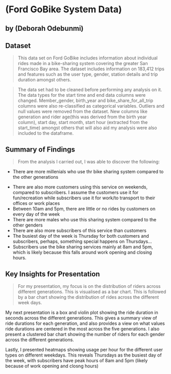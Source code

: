 # (Ford GoBike System Data)
## by (Deborah Odebunmi)


## Dataset

>This data set on Ford GoBike includes information about individual rides made in a bike-sharing system covering the greater San Francisco Bay area. The dataset includes information on 183,412 trips and features such as the user type, gender, station details and trip duration amongst others.

> The data set had to be cleaned before performing any analysis on it. The data types for the start time and end data columns were changed. Member_gender, birth_year and bike_share_for_all_trip columns were also re-classified as categorical variables. Outliers and null values were removed from the dataset. New columns like generation and rider age(this was derived from the birth year column), start day, start month, start hour (extracted from the start_time) amongst others that will also aid my analysis were also included to the dataframe.


## Summary of Findings

> From the analysis I carried out, I was able to discover the following:
* There are more millenials who use thr bike sharing system compared to the other generations
+ There are also more customers using this service on weekends, compared to subscribers. I assume the customers use it for fun/recreation while subscribers use it for work/to transport to their offices or work places
+ Between 10am and 5pm, there are little or no rides by customers on every day of the week
+ There are more males who use this sharing system compared to the other genders
+ There are also more subscribers of this service than customers
+ The busiest day of the week is Thursday for both customers and subscribers, perhaps, something special happens on Thursdays...
+ Subscribers use the bike sharing services mainly at 8am and 5pm, which is likely because this falls around work opening and closing hours. 


## Key Insights for Presentation

> For my presentation, my focus is on the distribution of riders across different generations. This is visualised as a bar chart. This is followed by a bar chart showing the distribution of rides across the different week days.

My next presentation is a box and violin plot showing the ride duration in seconds across the different generations. This gives a summary view of ride durations for each generation, and also provides a view on what values ride durations are centered in the most across the five generations. I also present a clustered bar chart showing the number of riders for each gender across the different generations.

Lastly, I presented heatmaps showing usage per hour for the different user types on different weekdays. This reveals Thursdays as the busiest day of the week, with subscribers have peak hours of 8am and 5pm (likely because of work opening and closng hours)